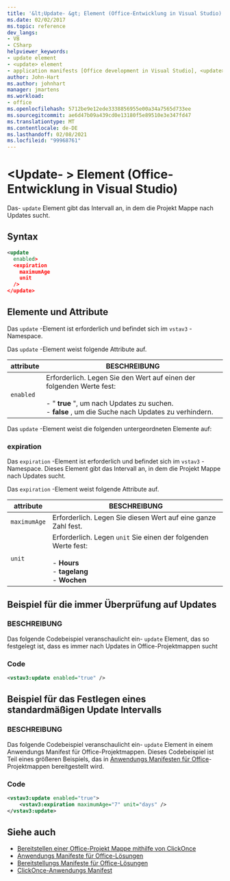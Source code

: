 ```yaml
---
title: '&lt;Update- &gt; Element (Office-Entwicklung in Visual Studio)'
ms.date: 02/02/2017
ms.topic: reference
dev_langs:
- VB
- CSharp
helpviewer_keywords:
- update element
- <update> element
- application manifests [Office development in Visual Studio], <update> element
author: John-Hart
ms.author: johnhart
manager: jmartens
ms.workload:
- office
ms.openlocfilehash: 5712be9e12ede3338856955e00a34a7565d733ee
ms.sourcegitcommit: ae6d47b09a439cd0e13180f5e89510e3e347fd47
ms.translationtype: MT
ms.contentlocale: de-DE
ms.lasthandoff: 02/08/2021
ms.locfileid: "99968761"
---
```

# <a name="ltupdategt-element-office-development-in-visual-studio"></a>&lt;Update- &gt; Element (Office-Entwicklung in Visual Studio)
  Das- `update` Element gibt das Intervall an, in dem die Projekt Mappe nach Updates sucht.

## <a name="syntax"></a>Syntax

```xml
<update
  enabled>
  <expiration
    maximumAge
    unit
  />
</update>
```

## <a name="elements-and-attributes"></a>Elemente und Attribute
 Das `update` -Element ist erforderlich und befindet sich im `vstav3` -Namespace.

 Das `update` -Element weist folgende Attribute auf.

|attribute|BESCHREIBUNG|
|---------------|-----------------|
|`enabled`|Erforderlich. Legen Sie den Wert auf einen der folgenden Werte fest:<br /><br /> -   " **true** ", um nach Updates zu suchen.<br />-   **false** , um die Suche nach Updates zu verhindern.|

 Das `update` -Element weist die folgenden untergeordneten Elemente auf:

### <a name="expiration"></a>expiration
 Das `expiration` -Element ist erforderlich und befindet sich im `vstav3` -Namespace. Dieses Element gibt das Intervall an, in dem die Projekt Mappe nach Updates sucht.

 Das `expiration` -Element weist folgende Attribute auf.

|attribute|BESCHREIBUNG|
|---------------|-----------------|
|`maximumAge`| Erforderlich. Legen Sie diesen Wert auf eine ganze Zahl fest.|
|`unit`|Erforderlich. Legen `unit` Sie einen der folgenden Werte fest:<br /><br /> -   **Hours**<br />-   **tagelang**<br />-   **Wochen**|

## <a name="example-of-always-checking-for-updates"></a>Beispiel für die immer Überprüfung auf Updates

### <a name="description"></a>BESCHREIBUNG
 Das folgende Codebeispiel veranschaulicht ein- `update` Element, das so festgelegt ist, dass es immer nach Updates in Office-Projektmappen sucht

### <a name="code"></a>Code

```xml
<vstav3:update enabled="true" />
```

## <a name="example-of-setting-a-default-update-interval"></a>Beispiel für das Festlegen eines standardmäßigen Update Intervalls

### <a name="description"></a>BESCHREIBUNG
 Das folgende Codebeispiel veranschaulicht ein- `update` Element in einem Anwendungs Manifest für Office-Projektmappen. Dieses Codebeispiel ist Teil eines größeren Beispiels, das in [Anwendungs Manifesten für Office](../vsto/application-manifests-for-office-solutions.md)-Projektmappen bereitgestellt wird.

### <a name="code"></a>Code

```xml
<vstav3:update enabled="true">
    <vstav3:expiration maximumAge="7" unit="days" />
</vstav3:update>
```

## <a name="see-also"></a>Siehe auch

- [Bereitstellen einer Office-Projekt Mappe mithilfe von ClickOnce](../vsto/deploying-an-office-solution-by-using-clickonce.md)
- [Anwendungs Manifeste für Office-Lösungen](../vsto/application-manifests-for-office-solutions.md)
- [Bereitstellungs Manifeste für Office-Lösungen](../vsto/deployment-manifests-for-office-solutions.md)
- [ClickOnce-Anwendungs Manifest](../deployment/clickonce-application-manifest.md)
